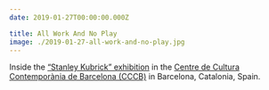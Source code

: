```yaml
---
date: 2019-01-27T00:00:00.000Z

title: All Work And No Play
image: ./2019-01-27-all-work-and-no-play.jpg
---
```


Inside the [“Stanley Kubrick” exhibition](https://www.cccb.org/en/exhibitions/file/stanley-kubrick/228237) in the [Centre de Cultura Contemporània de Barcelona (CCCB)](https://www.cccb.org) in Barcelona, Catalonia, Spain.
